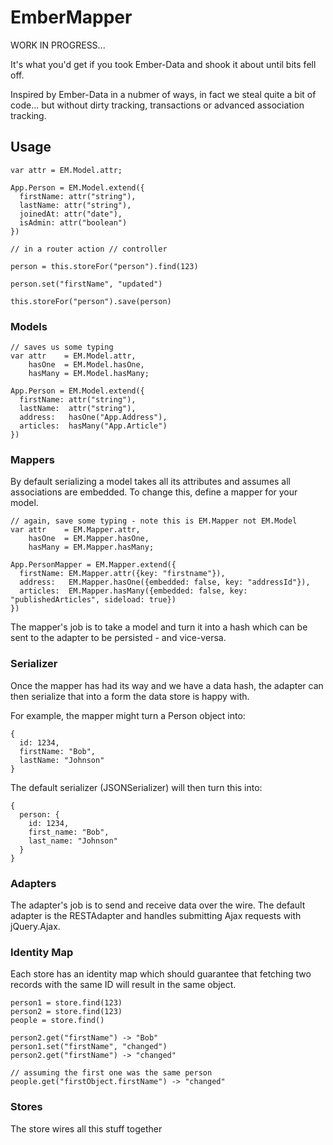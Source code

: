 # EmberMapper

WORK IN PROGRESS...

It's what you'd get if you took Ember-Data and shook it about until bits fell off.

Inspired by Ember-Data in a nubmer of ways, in fact we steal quite a bit of code... but
without dirty tracking, transactions or advanced association tracking.

## Usage

    var attr = EM.Model.attr;

    App.Person = EM.Model.extend({
      firstName: attr("string"),
      lastName: attr("string"),
      joinedAt: attr("date"),
      isAdmin: attr("boolean")
    })

    // in a router action // controller

    person = this.storeFor("person").find(123)

    person.set("firstName", "updated")

    this.storeFor("person").save(person)

### Models

    // saves us some typing
    var attr    = EM.Model.attr,
        hasOne  = EM.Model.hasOne,
        hasMany = EM.Model.hasMany;

    App.Person = EM.Model.extend({
      firstName: attr("string"),
      lastName:  attr("string"),
      address:   hasOne("App.Address"),
      articles:  hasMany("App.Article")
    })

### Mappers

By default serializing a model takes all its attributes and assumes all associations
are embedded. To change this, define a mapper for your model.

    // again, save some typing - note this is EM.Mapper not EM.Model
    var attr    = EM.Mapper.attr,
        hasOne  = EM.Mapper.hasOne,
        hasMany = EM.Mapper.hasMany;

    App.PersonMapper = EM.Mapper.extend({
      firstName: EM.Mapper.attr({key: "firstname"}),
      address:   EM.Mapper.hasOne({embedded: false, key: "addressId"}),
      articles:  EM.Mapper.hasMany({embedded: false, key: "publishedArticles", sideload: true})
    })

The mapper's job is to take a model and turn it into a hash which can be sent to the
adapter to be persisted - and vice-versa.

### Serializer

Once the mapper has had its way and we have a data hash, the adapter can then serialize
that into a form the data store is happy with.

For example, the mapper might turn a Person object into:

    {
      id: 1234,
      firstName: "Bob",
      lastName: "Johnson"
    }

The default serializer (JSONSerializer) will then turn this into:

    {
      person: {
        id: 1234,
        first_name: "Bob",
        last_name: "Johnson"
      }
    }

### Adapters

The adapter's job is to send and receive data over the wire. The default adapter is the
RESTAdapter and handles submitting Ajax requests with jQuery.Ajax.

### Identity Map

Each store has an identity map which should guarantee that fetching two records with the
same ID will result in the same object.

    person1 = store.find(123)
    person2 = store.find(123)
    people = store.find()

    person2.get("firstName") -> "Bob"
    person1.set("firstName", "changed")
    person2.get("firstName") -> "changed"

    // assuming the first one was the same person
    people.get("firstObject.firstName") -> "changed"

### Stores

The store wires all this stuff together